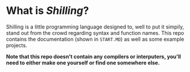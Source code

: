 # What is _Shilling_?
Shilling is a little programming language designed to, well to put it simpily, stand out from the crowd regarding syntax and function names. This repo contains the documentation (shown in `START.MD`) as well as some example projects.

**Note that this repo doesn't contain any compilers or interputers, you'll need to either make one yourself or find one somewhere else.**